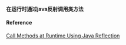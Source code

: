 #### 在运行时通过java反射调用类方法
#### Reference
[Call Methods at Runtime Using Java Reflection](http://www.baeldung.com/java-method-reflection)